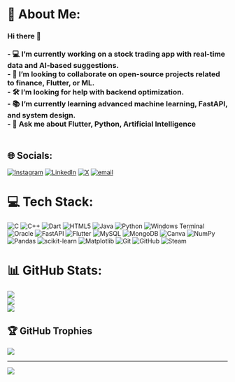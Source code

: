 # 💫 About Me:
### Hi there 👋  <br><br>- 💻 I’m currently working on a stock trading app with real-time data and AI-based suggestions.  <br>- 🤝 I’m looking to collaborate on open-source projects related to finance, Flutter, or ML.  <br>- 🛠️ I’m looking for help with backend optimization.<br>- 📚 I’m currently learning advanced machine learning, FastAPI, and system design.  <br>- 💬 Ask me about Flutter, Python, Artificial Intelligence<br><br>


## 🌐 Socials:
[![Instagram](https://img.shields.io/badge/Instagram-%23E4405F.svg?logo=Instagram&logoColor=white)](https://instagram.com/i_m_tushar_21_) [![LinkedIn](https://img.shields.io/badge/LinkedIn-%230077B5.svg?logo=linkedin&logoColor=white)](https://linkedin.com/in/tushar-kadam-3a17882a3) [![X](https://img.shields.io/badge/X-black.svg?logo=X&logoColor=white)](https://x.com/Tushar_Kadam_21) [![email](https://img.shields.io/badge/Email-D14836?logo=gmail&logoColor=white)](mailto:tusharkadam1248@gmail.com) 

# 💻 Tech Stack:
![C](https://img.shields.io/badge/c-%2300599C.svg?style=for-the-badge&logo=c&logoColor=white) ![C++](https://img.shields.io/badge/c++-%2300599C.svg?style=for-the-badge&logo=c%2B%2B&logoColor=white) ![Dart](https://img.shields.io/badge/dart-%230175C2.svg?style=for-the-badge&logo=dart&logoColor=white) ![HTML5](https://img.shields.io/badge/html5-%23E34F26.svg?style=for-the-badge&logo=html5&logoColor=white) ![Java](https://img.shields.io/badge/java-%23ED8B00.svg?style=for-the-badge&logo=openjdk&logoColor=white) ![Python](https://img.shields.io/badge/python-3670A0?style=for-the-badge&logo=python&logoColor=ffdd54) ![Windows Terminal](https://img.shields.io/badge/Windows%20Terminal-%234D4D4D.svg?style=for-the-badge&logo=windows-terminal&logoColor=white) ![Oracle](https://img.shields.io/badge/Oracle-F80000?style=for-the-badge&logo=oracle&logoColor=white) ![FastAPI](https://img.shields.io/badge/FastAPI-005571?style=for-the-badge&logo=fastapi) ![Flutter](https://img.shields.io/badge/Flutter-%2302569B.svg?style=for-the-badge&logo=Flutter&logoColor=white) ![MySQL](https://img.shields.io/badge/mysql-4479A1.svg?style=for-the-badge&logo=mysql&logoColor=white) ![MongoDB](https://img.shields.io/badge/MongoDB-%234ea94b.svg?style=for-the-badge&logo=mongodb&logoColor=white) ![Canva](https://img.shields.io/badge/Canva-%2300C4CC.svg?style=for-the-badge&logo=Canva&logoColor=white) ![NumPy](https://img.shields.io/badge/numpy-%23013243.svg?style=for-the-badge&logo=numpy&logoColor=white) ![Pandas](https://img.shields.io/badge/pandas-%23150458.svg?style=for-the-badge&logo=pandas&logoColor=white) ![scikit-learn](https://img.shields.io/badge/scikit--learn-%23F7931E.svg?style=for-the-badge&logo=scikit-learn&logoColor=white) ![Matplotlib](https://img.shields.io/badge/Matplotlib-%23ffffff.svg?style=for-the-badge&logo=Matplotlib&logoColor=black) ![Git](https://img.shields.io/badge/git-%23F05033.svg?style=for-the-badge&logo=git&logoColor=white) ![GitHub](https://img.shields.io/badge/github-%23121011.svg?style=for-the-badge&logo=github&logoColor=white) ![Steam](https://img.shields.io/badge/steam-%23000000.svg?style=for-the-badge&logo=steam&logoColor=white)
# 📊 GitHub Stats:
![](https://github-readme-stats.vercel.app/api?username=Tushar216-507&theme=dark&hide_border=false&include_all_commits=false&count_private=false)<br/>
![](https://nirzak-streak-stats.vercel.app/?user=Tushar216-507&theme=dark&hide_border=false)<br/>
![](https://github-readme-stats.vercel.app/api/top-langs/?username=Tushar216-507&theme=dark&hide_border=false&include_all_commits=false&count_private=false&layout=compact)

## 🏆 GitHub Trophies
![](https://github-profile-trophy.vercel.app/?username=Tushar216-507&theme=radical&no-frame=false&no-bg=true&margin-w=4)

---
[![](https://visitcount.itsvg.in/api?id=Tushar216-507&icon=0&color=0)](https://visitcount.itsvg.in)

<!-- Proudly created with GPRM ( https://gprm.itsvg.in ) -->
